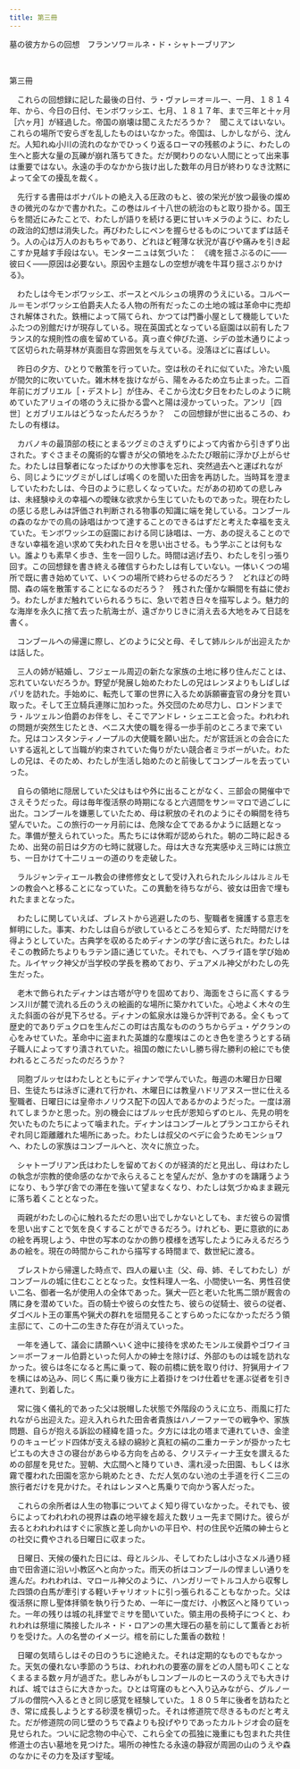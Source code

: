 ```yaml
---
title: 第三冊
---
```


<p class="top">墓の彼方からの回想　フランソワ＝ルネ・ド・シャトーブリアン</p>
&nbsp;

<p class="sec">第三冊</p>

[]()

　これらの回想録に記した最後の日付、ラ・ヴァレ＝オ＝ルー、一月、１８１４年、から、今日の日付、モンボワッシエ、七月、１８１７年、まで三年と十ヶ月［六ヶ月］[](#六ヶ月)が経過した。帝国の崩壊は聞こえただろうか？　聞こえてはいない。これらの場所で安らぎを乱したものはいなかった。帝国は、しかしながら、沈んだ。人知れぬ小川の流れのなかでひっくり返るローマの残骸のように、わたしの生へと膨大な量の瓦礫が崩れ落ちてきた。だが関わりのない人間にとって出来事は重要ではない。永遠の手のなかから抜け出した数年の月日が終わりなき沈黙によって全ての擾乱を裁く。

　先行する書冊はボナパルトの絶え入る圧政のもと、彼の栄光が放つ最後の燦めきの微光のなかで書かれた。この巻はルイ十八世の統治のもと取り掛かる。国王らを間近にみたことで、わたしが語りを続ける更に甘いキメラのように、わたしの政治的幻想は消失した。再びわたしにペンを握らせるものについてまずは話そう。人の心は万人のおもちゃであり、どれほど軽薄な状況が喜びや痛みを引き起こすか見越す手段はない。モンターニュは気づいた：　《魂を揺さぶるのに——彼曰く——原因は必要ない。原因[](#身体)や主題なしの空想が魂を牛耳り揺さぶりかける》。

　わたしは今モンボワッシエ、ボースとペルシュの境界のうえにいる。コルベール＝モンボワッシエ伯爵夫人たる人物の所有だったこの土地の城は革命中に売却され解体された。鉄柵によって隔てられ、かつては門番小屋として機能していたふたつの別館だけが現存している。現在英国式となっている庭園は以前有したフランス的な規則性の痕を留めている。真っ直ぐ伸びた道、シデの並木通りによって区切られた萌芽林が真面目な雰囲気を与えている。没落ほどに喜ばしい。

　昨日の夕方、ひとりで散策を行っていた。空は秋のそれに似ていた。冷たい風が間欠的に吹いていた。雑木林を抜けながら、陽をみるため立ち止まった。二百年前にガブリエル［・デストレ］が住み、そこから沈む夕日をわたしのように眺めていたアリュイの塔のうえに掛かる雲へと陽は浸かっていった。アンリ［四世］とガブリエルはどうなったんだろうか？　この回想録が世に出るころの、わたしの有様は。

　カバノキの最頂部の枝にとまるツグミのさえずりによって内省から引きずり出された。すぐさまその魔術的な響きが父の領地をふたたび眼前に浮かび上がらせた。わたしは目撃者になったばかりの大惨事を忘れ、突然過去へと運ばれながら、同じようにツグミがしばしば鳴くのを聞いた田舎を再訪した。当時耳を澄ましていたわたしは、今日のように悲しくなっていた。だがあの初めての悲しみは、未経験ゆえの幸福への曖昧な欲求から生じていたものであった。現在わたしの感じる悲しみは評価され判断される物事の知識に端を発している。コンブールの森のなかでの鳥の詠唱はかつて達することのできるはずだと考えた幸福を支えていた。モンボワッシエの庭園における同じ詠唱は、一方、あの捉えることのできない幸福を追い求めて失われた日々を思い出させる。もう学ぶことは何もない。誰よりも素早く歩き、生を一回りした。時間は逃げ去り、わたしを引っ張り回す。この回想録を書き終える確信すらわたしは有していない。一体いくつの場所で既に書き始めていて、いくつの場所で終わらせるのだろう？　どれほどの時間、森の端を散策することになるのだろう？　残された僅かな瞬間を有益に使おう。わたしがまだ触れていられるうちに、急いで若き日々を描写しよう。魅力的な海岸を永久に捨て去った航海士が、遠ざかりじきに消え去る大地をみて日誌を書く。

[]()

　コンブールへの帰還に際し、どのように父と母、そして姉ルシルが出迎えたかは話した。

　三人の姉が結婚し、フジェール周辺の新たな家族の土地に移り住んだことは、忘れていないだろうか。野望が発展し始めたわたしの兄はレンヌよりもしばしばパリを訪れた。手始めに、転売して軍の世界に入るため訴願審査官の身分を買い取った。そして王立騎兵連隊に加わった。外交団のため尽力し、ロンドンまでラ・ルツェルン伯爵のお伴をし、そこでアンドレ・シェニエと会った。われわれの問題が突然生じたとき、ベニス大使の職を得る一歩手前のところまで来ていた。兄はコンスタンティノープルの大使職を願い出た。だが宮廷派との会合にたいする返礼として当職が約束されていた侮りがたい競合者ミラボーがいた。わたしの兄は、そのため、わたしが生活し始めたのと前後してコンブールを去っていった。

　自らの領地に隠居していた父はもはや外に出ることがなく、三部会の開催中でさえそうだった。母は毎年復活祭の時期になると六週間をサン＝マロで過ごしに出た。コンブールを嫌悪していたため、母は釈放のそれのようにその瞬間を待ち望んでいた。この旅行の一ヶ月前には、危険な企てであるかように話題となった。準備が整えられていった。馬たちには休暇が認められた。朝の二時に起きるため、出発の前日は夕方の七時に就寝した。母は大きな充実感ゆえ三時には旅立ち、一日かけて十二リューの道のりを走破した。

　ラルジャンティエール教会の律修修女として受け入れられたルシルはルミルモンの教会へと移ることになっていた。この異動を待ちながら、彼女は田舎で埋もれたままとなった。

　わたしに関していえば、ブレストから逃避したのち、聖職者を擁護する[](#堅い)意志を鮮明にした。事実、わたしは自らが欲しているところを知らず、ただ時間だけを得ようとしていた。古典学を収めるためディナンの学び舎に送られた。わたしはそこの教師たちよりもラテン語に通じていた。それでも、ヘブライ語を学び始めた。ルイヤック神父が当学校の学長を務めており、デュアメル神父がわたしの先生だった。

　老木で飾られたディナンは古塔が守りを固めており、海面をさらに高くするランス川が麓で流れる丘のうえの絵画的な場所に築かれていた。心地よく木々の生えた斜面の谷が見下ろせる。ディナンの鉱泉水は幾らか評判である。全くもって歴史的でありデュクロを生んだこの町は古風なもののうちからデュ・ゲクランの心をみせていた。革命中に盗まれた英雄的な塵埃はこのとき色を塗ろうとする硝子職人によってすり潰されていた。祖国の敵にたいし勝ち得た勝利の絵にでも使われるところだったのだろうか？

　同胞ブルッセはわたしとともにディナンで学んでいた。毎週の木曜日か日曜日、生徒たちは泳ぎに連れて行かれ、木曜日には教皇ハドリアヌス一世に仕える聖職者、日曜日には皇帝ホノリウス配下の囚人であるかのようだった。一度は溺れてしまうかと思った。別の機会にはブルッセ氏が恩知らずのヒル、先見の明を欠いたものたちによって噛まれた。ディナンはコンブールとプランコエからそれぞれ同じ距離離れた場所にあった。わたしは叔父のベデに会うためモンショワへ、わたしの家族はコンブールへと、次々に旅立った。[](#改行ナシ)

　シャトーブリアン氏はわたしを留めておくのが経済的だと見出し、母はわたしの執念が宗教的使命感のなかで永らえることを望んだが、急かすのを躊躇うようになり、もう学び舎での滞在を強いて望まなくなり、わたしは気づかぬまま親元に落ち着くこととなった。

　両親がわたしの心に触れるただの思い出でしかないとしても、まだ彼らの習慣を思い出すことで気を良くすることができるだろう。けれども、更に意欲的にあの絵を再現しよう、中世の写本のなかの飾り模様を透写したようにみえるだろうあの絵を。現在の時間からこれから描写する時間まで、数世紀に渡る。

[]()

　ブレストから帰還した時点で、四人の雇い主（父、母、姉、そしてわたし）がコンブールの城に住むこととなった。女性料理人一名、小間使い一名、男性召使い二名、御者一名が使用人の全体であった。猟犬一匹と老いた牝馬二頭が厩舎の隅に身を潜めていた。百の騎士や彼らの女性たち、彼らの従騎士、彼らの従者、ダゴベルト王の軍馬や猟犬の群れを垣間見ることすらめったになかっただろう領主邸にて、この十二の生きた存在が消えていった。

　一年を通して、議会に請願へいく途中に接待を求めたモンルエ侯爵やゴワイヨン＝ボーフォール伯爵といった何人かの紳士を除けば、外部のものは城を訪れなかった。彼らは冬になると馬に乗って、鞍の前橋に銃を取り付け、狩猟用ナイフを横にはめ込み、同じく馬に乗り後方に上着掛けをつけ仕着せを運ぶ従者を引き連れて、到着した。

　常に強く儀礼的であった父は脱帽した状態で外階段のうえに立ち、雨風に打たれながら出迎えた。迎え入れられた田舎者貴族はハノーファーでの戦争や、家族問題、自らが抱える訴訟の経緯を語った。夕方には北の塔まで連れていき、金塗りのキューピッド四体が支える緑の綿紗と真紅の絹の二重カーテンが掛かった七ピエもの大きさの寝台があらゆる方向を[](#七ピエ平方の寝台が)占める、クリスティーナ王女を讃えるための部屋を見せた。翌朝、大広間へと降りていき、濡れ浸った田園、もしくは氷霧で覆われた田園を窓から眺めたとき、ただ人気のない池の土手道を行く二三の旅行者だけを見かけた。それはレンヌへと馬乗りで向かう客人だった。

　これらの余所者は人生の物事についてよく知り得ていなかった。それでも、彼らによってわれわれの視界は森の地平線を超えた数リュー先まで開けた。彼らが去るとわれわれはすぐに家族と差し向かいの平日や、村の住民や近隣の紳士らとの社交に費やされる日曜日に収まった。

　日曜日、天候の優れた日には、母とルシル、そしてわたしは小さなメル通り経由で田舎道に沿い小教区へと向かった。雨天の折はコンブールの悍ましい通りを進んだ。われわれは、マロール神父のように、ハンガリーでトルコ人から収奪した四頭の白馬が牽引する軽いチャリオットに引っ張られることもなかった。父は復活祭に際し聖体拝領を執り行うため、一年に一度だけ、小教区へと降りていった。一年の残りは城の礼拝堂でミサを聞いていた。領主用の長椅子につくと、われわれは祭壇に隣接したルネ・ド・ロアンの黒大理石の墓を前にして薫香とお祈りを受けた。人の名誉のイメージ。棺を前にした薫香の数粒！

　日曜の気晴らしはその日のうちに途絶えた。それは定期的なものでもなかった。天気の優れない季節のうちは、われわれの要塞の扉をどの人間も叩くことなくまるまる数ヶ月が過ぎた。悲しみがもしコンブールのヒースのうえでも大きければ、城ではさらに大きかった。ひとは穹窿のもとへ入り込みながら、グルノーブルの僧院へ入るときと同じ感覚を経験していた。１８０５年に後者を訪ねたとき、常に成長しようとする砂漠を横切った。それは修道院で尽きるものだと考えた。だが修道院の同じ壁のうちで森よりも投げやりであったカルトジオ会の庭を見せられた。ついに記念物の中心で、これら全ての孤独に幾重にも包まれた共住修道士の古い墓地を見つけた。場所の神性たる永遠の静寂が周囲の山のうえや森のなかにその力を及ぼす聖域。
